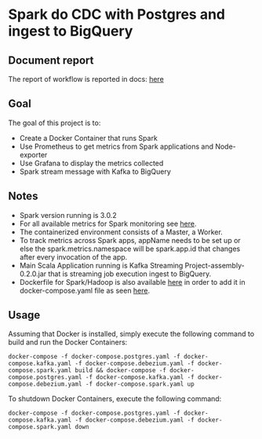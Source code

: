 # Spark do CDC with Postgres and ingest to BigQuery

## Document report
The report of workflow is reported in docs: [here](https://docs.google.com/document/d/1a80YcYrUOGW9ag-onVeBWHbBQmHZcyMJn76rYU-v3NI/edit)

## Goal

The goal of this project is to:

-   Create a Docker Container that runs Spark
-   Use Prometheus to get metrics from Spark applications and Node-exporter
-   Use Grafana to display the metrics collected
-   Spark stream message with Kafka to BigQuery

## Notes

-   Spark version running is 3.0.2
-   For all available metrics for Spark monitoring see [here](https://spark.apache.org/docs/2.2.0/monitoring.html#metrics).
-   The containerized environment consists of a Master, a Worker.
-   To track metrics across Spark apps, appName needs to be set up or else the spark.metrics.namespace will be spark.app.id that changes after every invocation of the app.
-   Main Scala Application running is Kafka Streaming Project-assembly-0.2.0.jar that is streaming job execution ingest to BigQuery.
-   Dockerfile for Spark/Hadoop is also available [here](https://hub.docker.com/repository/docker/nikoshet/spark-hadoop/general) in order to add it in docker-compose.yaml file as seen [here](https://github.com/nikoshet/monitoring-spark-on-docker/blob/820dee01d771e8cf6ec3a7b27ede8aa0eeef2214/docker-compose.yaml#L54).

## Usage

Assuming that Docker is installed, simply execute the following command to build and run the Docker Containers:

```
docker-compose -f docker-compose.postgres.yaml -f docker-compose.kafka.yaml -f docker-compose.debezium.yaml -f docker-compose.spark.yaml build && docker-compose -f docker-compose.postgres.yaml -f docker-compose.kafka.yaml -f docker-compose.debezium.yaml -f docker-compose.spark.yaml up
```

To shutdown Docker Containers, execute the following command:

```
docker-compose -f docker-compose.postgres.yaml -f docker-compose.kafka.yaml -f docker-compose.debezium.yaml -f docker-compose.spark.yaml down
```
